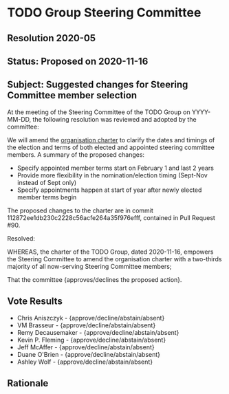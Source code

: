 # TODO Group Steering Committee
## Resolution 2020-05
## Status: Proposed on 2020-11-16

## Subject: Suggested changes for Steering Committee member selection

At the meeting of the Steering Committee of the TODO Group on YYYY-MM-DD, the following resolution
was reviewed and adopted by the committee:

We will amend the [organisation charter](https://github.com/todogroup/governance/blob/master/CHARTER.adoc) to clarify the dates and timings of the election and terms of both elected and appointed steering committee members. A summary of the proposed changes:

* Specify appointed member terms start on February 1 and last 2 years
* Provide more flexibility in the nomination/election timing (Sept-Nov
instead of Sept only)
* Specify appointments happen at start of year after newly elected
member terms begin

The proposed changes to the charter are in commit 112872ee1db230c2228c56acfe264a35f976efff, contained in Pull Request #90.

Resolved:

WHEREAS, the charter of the TODO Group, dated 2020-11-16, empowers the Steering Committee to amend the organisation charter with a two-thirds majority of all now-serving Steering Committee members;

That the committee {approves/declines the proposed action}.

## Vote Results

* Chris Aniszczyk - {approve/decline/abstain/absent}
* VM Brasseur - {approve/decline/abstain/absent}
* Remy Decausemaker - {approve/decline/abstain/absent}
* Kevin P. Fleming - {approve/decline/abstain/absent}
* Jeff McAffer - {approve/decline/abstain/absent}
* Duane O'Brien - {approve/decline/abstain/absent}
* Ashley Wolf - {approve/decline/abstain/absent}

## Rationale
